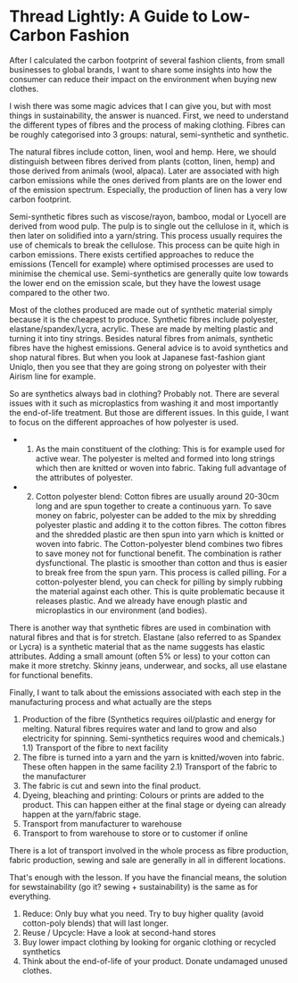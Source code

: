 # Thread Lightly: A Guide to Low-Carbon Fashion
After I calculated the carbon footprint of several fashion clients, from small businesses to global brands, I want to share some insights into how the consumer can reduce their impact on the environment when buying new clothes.

I wish there was some magic advices that I can give you, but with most things in sustainability, the answer is nuanced. First, we need to understand the different types of fibres and the process of making clothing. Fibres can be roughly categorised into 3 groups: natural, semi-synthetic and synthetic.

The natural fibres include cotton, linen, wool and hemp. Here, we should distinguish between fibres derived from plants (cotton, linen, hemp) and those derived from animals (wool, alpaca). Later are associated with high carbon emissions while the ones derived from plants are on the lower end of the emission spectrum. Especially, the production of linen has a very low carbon footprint.

Semi-synthetic fibres such as viscose/rayon, bamboo, modal or Lyocell are derived from wood pulp. The pulp is to single out the cellulose in it, which is then later on solidified into a yarn/string. This process usually requires the use of chemicals to break the cellulose. This process can be quite high in carbon emissions. There exists certified approaches to reduce the emissions (Tencell for example) where optimised processes are used to minimise the chemical use. Semi-synthetics are generally quite low towards the lower end on the emission scale, but they have the lowest usage compared to the other two.

Most of the clothes produced are made out of synthetic material simply because it is the cheapest to produce. Synthetic fibres include polyester, elastane/spandex/Lycra, acrylic. These are made by melting plastic and turning it into tiny strings. Besides natural fibres from animals, synthetic fibres have the highest emissions. General advice is to avoid synthetics and shop natural fibres. But when you look at Japanese fast-fashion giant Uniqlo, then you see that they are going strong on polyester with their Airism line for example.

So are synthetics always bad in clothing? Probably not. There are several issues with it such as microplastics from washing it and most importantly the end-of-life treatment. But those are different issues. In this guide, I want to focus on the different approaches of how polyester is used.
* 1) As the main constituent of the clothing: This is for example used for active wear. The polyester is melted and formed into long strings which then are knitted or woven into fabric. Taking full advantage of the attributes of polyester.
* 2) Cotton polyester blend: Cotton fibres are usually around 20-30cm long and are spun together to create a continuous yarn. To save money on fabric, polyester can be added to the mix by shredding polyester plastic and adding it to the cotton fibres. The cotton fibres and the shredded plastic are then spun into yarn which is knitted or woven into fabric.
The Cotton-polyester blend combines two fibres to save money not for functional benefit. The combination is rather dysfunctional. The plastic is smoother than cotton and thus is easier to break free from the spun yarn. This process is called pilling. For a cotton-polyester blend, you can check for pilling by simply rubbing the material against each other. This is quite problematic because it releases plastic. And we already have enough plastic and microplastics in our environment (and bodies).

 There is another way that synthetic fibres are used in combination with natural fibres and that is for stretch. Elastane (also referred to as Spandex or Lycra) is a synthetic material that as the name suggests has elastic attributes. Adding a small amount (often 5% or less) to your cotton can make it more stretchy. Skinny jeans, underwear, and socks, all use elastane for functional benefits.

 Finally, I want to talk about the emissions associated with each step in the manufacturing process and what actually are the steps

 1) Production of the fibre (Synthetics requires oil/plastic and energy for melting. Natural fibres requires water and land to grow and also electricity for spinning. Semi-synthetics requires wood and chemicals.)
 1.1) Transport of the fibre to next facility
 2) The fibre is turned into a yarn and the yarn is knitted/woven into fabric. These often happen in the same facility
 2.1) Transport of the fabric to the manufacturer
 3) The fabric is cut and sewn into the final product.
 4) Dyeing, bleaching and printing: Colours or prints are added to the product. This can happen either at the final stage or dyeing can already happen at the yarn/fabric stage.
 5) Transport from manufacturer to warehouse
 6) Transport to from warehouse to store or to customer if online

There is a lot of transport involved in the whole process as fibre production, fabric production, sewing and sale are generally in all in different locations.

That's enough with the lesson. If you have the financial means, the solution for sewstainability (go it? sewing + sustainability) is the same as for everything. 
1) Reduce: Only buy what you need. Try to buy higher quality (avoid cotton-poly blends) that will last longer.
2) Reuse / Upcycle: Have a look at second-hand stores
3) Buy lower impact clothing by looking for organic clothing or recycled synthetics
4) Think about the end-of-life of your product. Donate undamaged unused clothes.

   
